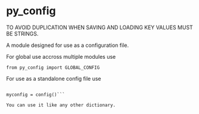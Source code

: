 # py_config
TO AVOID DUPLICATION WHEN SAVING AND LOADING KEY VALUES MUST BE STRINGS.

A module designed for use as a configuration file.

For global use accross multiple modules use

```from py_config import GLOBAL_CONFIG```

For use as a standalone config file use

```from py_config import config

myconfig = config()```

You can use it like any other dictionary.
